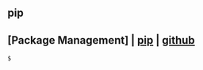 ## pip
## [Package Management] | [pip](https://pypi.org/project/pip/) | [github](https://github.com/pypa/pip)

```bash
$
```
